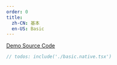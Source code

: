 ```yaml
---
order: 0
title:
  zh-CN: 基本
  en-US: Basic
---
```


[Demo Source Code](https://github.com/ant-design/ant-design-mobile-rn/blob/master/components/button/demo/basic.native.tsx)

````jsx
// todos: include('./basic.native.tsx')
````
